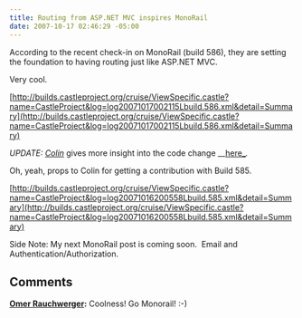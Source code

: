 ```yaml
---
title: Routing from ASP.NET MVC inspires MonoRail
date: 2007-10-17 02:46:29 -05:00
---
```


According to the recent check-in on MonoRail (build 586), they are setting the foundation to having routing just like ASP.NET MVC.

Very cool.  
  
[http://builds.castleproject.org/cruise/ViewSpecific.castle?name=CastleProject&log=log20071017002115Lbuild.586.xml&detail=Summary](http://builds.castleproject.org/cruise/ViewSpecific.castle?name=CastleProject&log=log20071017002115Lbuild.586.xml&detail=Summary)

_UPDATE:_ _[Colin](http://colinramsay.co.uk/diary/)_ gives more insight into the code change __[here_](http://colinramsay.co.uk/2007/10/17/new-monorail-routing/)_._

Oh, yeah, props to Colin for getting a contribution with Build 585.

[http://builds.castleproject.org/cruise/ViewSpecific.castle?name=CastleProject&log=log20071016200558Lbuild.585.xml&detail=Summary](http://builds.castleproject.org/cruise/ViewSpecific.castle?name=CastleProject&log=log20071016200558Lbuild.585.xml&detail=Summary)

Side Note: My next MonoRail post is coming soon.  Email and Authentication/Authorization.

## Comments

**[Omer Rauchwerger](#161 "2008-01-30 14:17:16"):** Coolness! Go Monorail! :-)
